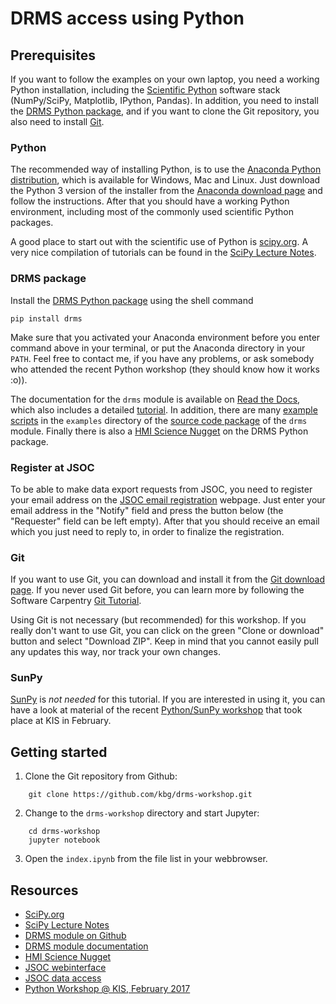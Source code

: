 # DRMS access using Python

## Prerequisites

If you want to follow the examples on your own laptop, you need a working Python installation, including the [Scientific Python](http://www.scipy.org/) software stack (NumPy/SciPy, Matplotlib, IPython, Pandas). In addition, you need to install the [DRMS Python package](https://pypi.python.org/pypi/drms), and if you want to clone the Git repository, you also need to install [Git](https://git-scm.com/).


### Python

The recommended way of installing Python, is to use the [Anaconda Python distribution](https://www.continuum.io/anaconda-overview), which is available for Windows, Mac and Linux. Just download the Python 3 version of the installer from the [Anaconda download page](https://www.continuum.io/downloads) and follow the instructions. After that you should have a working Python environment, including most of the commonly used scientific Python packages.

A good place to start out with the scientific use of Python is [scipy.org](http://www.scipy.org/). A very nice compilation of tutorials can be found in the [SciPy Lecture Notes](http://www.scipy-lectures.org/index.html).


### DRMS package

Install the [DRMS Python package](https://pypi.python.org/pypi/drms) using the shell command

    pip install drms

Make sure that you activated your Anaconda environment before you enter command above in your terminal, or put the Anaconda directory in your `PATH`. Feel free to contact me, if you have any problems, or ask somebody who attended the recent Python workshop (they should know how it works :o)).

The documentation for the `drms` module is available on [Read the Docs](http://drms.readthedocs.io/), which also includes a detailed [tutorial](http://drms.readthedocs.io/en/stable/tutorial.html). In addition, there are many [example scripts](https://github.com/kbg/drms/tree/master/examples) in the `examples` directory of the [source code package](https://github.com/kbg/drms/releases/latest) of the `drms` module. Finally there is also a [HMI Science Nugget](http://hmi.stanford.edu/hminuggets/?p=1757) on the DRMS Python package.


### Register at JSOC

To be able to make data export requests from JSOC, you need to register your email address on the [JSOC email registration](http://jsoc.stanford.edu/ajax/register_email.html) webpage. Just enter your email address in the "Notify" field and press the button below (the "Requester" field can be left empty). After that you should receive an email which you just need to reply to, in order to finalize the registration.


### Git

If you want to use Git, you can download and install it from the [Git download page](https://git-scm.com/downloads). If you never used Git before, you can learn more by following the Software Carpentry [Git Tutorial](http://swcarpentry.github.io/git-novice/).

Using Git is not necessary (but recommended) for this workshop. If you really don't want to use Git, you can click on the green "Clone or download" button and select "Download ZIP". Keep in mind that you cannot easily pull any updates this way, nor track your own changes.


### SunPy

[SunPy](http://sunpy.org/) is *not needed* for this tutorial. If you are interested in using it, you can have a look at material of the recent [Python/SunPy workshop](https://github.com/SolarDrew/freiburg-2017-02) that took place at KIS in February.


## Getting started

1. Clone the Git repository from Github:
```
    git clone https://github.com/kbg/drms-workshop.git
```
2. Change to the `drms-workshop` directory and start Jupyter:
```
    cd drms-workshop
    jupyter notebook
```
3. Open the `index.ipynb` from the file list in your webbrowser.


## Resources

- [SciPy.org](http://www.scipy.org/)
- [SciPy Lecture Notes](http://www.scipy-lectures.org/index.html)
- [DRMS module on Github](https://github.com/kbg/drms/)
- [DRMS module documentation](http://drms.readthedocs.io/)
- [HMI Science Nugget](http://hmi.stanford.edu/hminuggets/?p=1757)
- [JSOC webinterface](http://jsoc.stanford.edu/ajax/lookdata.html)
- [JSOC data access](http://jsoc.stanford.edu/jsocwiki/JsocDataAccess)
- [Python Workshop @ KIS, February 2017](https://github.com/SolarDrew/freiburg-2017-02)
